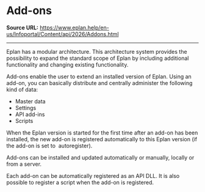 # Add-ons

**Source URL:** https://www.eplan.help/en-us/Infoportal/Content/api/2026/Addons.html

---

Eplan has a modular architecture. This architecture system provides the possibility to expand the standard scope of Eplan by including additional functionality and changing existing functionality.

Add-ons enable the user to extend an installed version of Eplan. Using an add-on, you can basically distribute and centrally administer the following kind of data:

- Master data
- Settings
- API add-ins
- Scripts

When the Eplan version is started for the first time after an add-on has been installed, the new add-on is registered automatically to this Eplan version (if the add-on is set to  autoregister).

Add-ons can be installed and updated automatically or manually, locally or from a server.

Each add-on can be automatically registered as an API DLL. It is also possible to register a script when the add-on is registered.